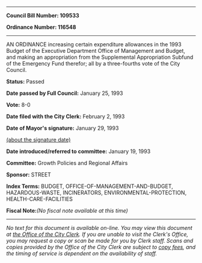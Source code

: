 

********

**Council Bill Number: 109533**
   
**Ordinance Number: 116548**
********

 AN ORDINANCE increasing certain expenditure allowances in the 1993 Budget of the Executive Department Office of Management and Budget, and making an appropriation from the Supplemental Appropriation Subfund of the Emergency Fund therefor; all by a three-fourths vote of the City Council.

**Status:** Passed
   
**Date passed by Full Council:** January 25, 1993
   
**Vote:** 8-0
   
**Date filed with the City Clerk:** February 2, 1993
   
**Date of Mayor's signature:** January 29, 1993
   
[(about the signature date)](/~public/approvaldate.htm)
   
   
   
**Date introduced/referred to committee:** January 19, 1993
   
**Committee:** Growth Policies and Regional Affairs
   
**Sponsor:** STREET
   
   
**Index Terms:** BUDGET, OFFICE-OF-MANAGEMENT-AND-BUDGET, HAZARDOUS-WASTE, INCINERATORS, ENVIRONMENTAL-PROTECTION, HEALTH-CARE-FACILITIES

**Fiscal Note:**_(No fiscal note available at this time)_
********

_No text for this document is available on-line. You may view this document at [the Office of the City Clerk](http://www.seattle.gov/leg/clerk/contactUs.htm). If you are unable to visit the Clerk's Office, you may request a copy or scan be made for you by Clerk staff. Scans and copies provided by the Office of the City Clerk are subject to [copy fees](http://clerk.seattle.gov/~public/clerkfees.htm), and the timing of service is dependent on the availability of staff._


